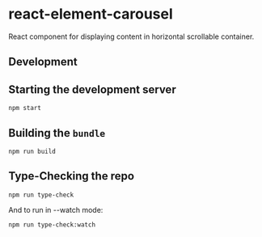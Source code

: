 # react-element-carousel

React component for displaying content in horizontal scrollable container.

## Development

## Starting the development server

```shell
npm start
```

## Building the `bundle`

```shell
npm run build
```

## Type-Checking the repo

```shell
npm run type-check
```

And to run in --watch mode:

```shell
npm run type-check:watch
```
